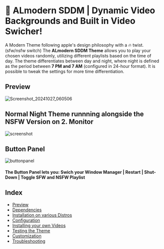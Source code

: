# 🎨 ALmodern SDDM | Dynamic Video Backgrounds and Built in Video Swicher! 
A Modern Theme following apple's design philosophy with a 🔥 twist. (sfw/nsfw switch)
The **ALmodern SDDM Theme**  allows you to play your chosen videos randomly, utilizing different playlists based on the time of day.
The theme differentiates between day and night, where night is defined as the period between **7 PM and 7 AM** (configured in 24-hour format).
It is possible to tweak the settings for more time differentiation.
## Preview
![Screenshot_20241027_060506](https://github.com/user-attachments/assets/a1a6c7b2-dece-4754-82fc-e003badfd733)
## Normal Night Theme runnning alongside the NSFW Version on 2. Monitor
![screenshot](https://github.com/user-attachments/assets/04bef9ce-30dc-4ba1-a778-7cfc2ab42f52)

## Button Panel
![buttonpanel](https://github.com/user-attachments/assets/b963c58e-d265-47f1-91ab-47ee6e66a712)
#### The Button Panel lets you: Swich your Window Manager | Restart | Shut-Down | Toggle SFW and NSFW Playlist


## Index
- [Preview](#-Preview)
- [Dependencies](wiki/dependencies.md)
- [Installation on various Distros](wiki/installation-on-various-distros.md)
- [Configuration](wiki/configuration-steps.md)
- [Installing your own Videos](wiki/installing-background-videos.md)
- [Testing the Theme](wiki/testing-the-theme.md)
- [Customization](wiki/customization.md)
- [Troubleshooting](wiki/troubleshooting.md)

